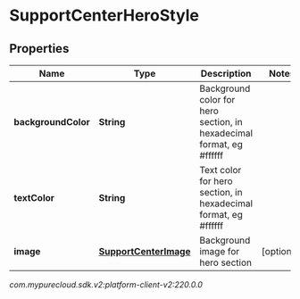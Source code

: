 # SupportCenterHeroStyle


## Properties

| Name | Type | Description | Notes |
| ------------ | ------------- | ------------- | ------------- |
| **backgroundColor** | **String** | Background color for hero section, in hexadecimal format, eg #ffffff |  |
| **textColor** | **String** | Text color for hero section, in hexadecimal format, eg #ffffff |  |
| **image** | [**SupportCenterImage**](SupportCenterImage) | Background image for hero section |  [optional] |




_com.mypurecloud.sdk.v2:platform-client-v2:220.0.0_
